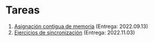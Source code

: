 # Tareas


1. [Asignación contigua de memoria](./1/README.md) (Entrega: 2022.09.13)
2. [Ejercicios de sincronización](./2/README.md) (Entrega: 2022.11.03)
<!-- 3. [La vida de un byte de datos](./3/README.md) (Entrega: 2021.xx.xx) -->
